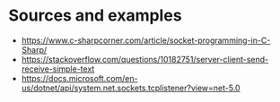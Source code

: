 # Sources and examples
- https://www.c-sharpcorner.com/article/socket-programming-in-C-Sharp/
- https://stackoverflow.com/questions/10182751/server-client-send-receive-simple-text
- https://docs.microsoft.com/en-us/dotnet/api/system.net.sockets.tcplistener?view=net-5.0
